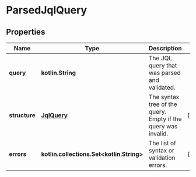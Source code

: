 
# ParsedJqlQuery

## Properties
Name | Type | Description | Notes
------------ | ------------- | ------------- | -------------
**query** | **kotlin.String** | The JQL query that was parsed and validated. | 
**structure** | [**JqlQuery**](JqlQuery.md) | The syntax tree of the query. Empty if the query was invalid. |  [optional]
**errors** | **kotlin.collections.Set&lt;kotlin.String&gt;** | The list of syntax or validation errors. |  [optional]



